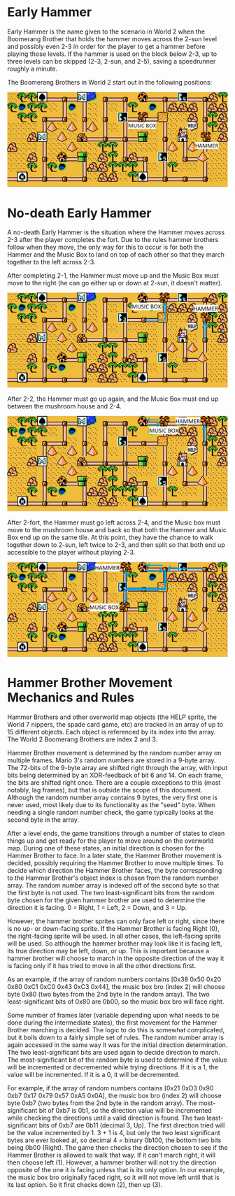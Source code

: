 # Early Hammer

Early Hammer is the name given to the scenario in World 2 when the Boomerang Brother that holds the hammer moves across the 2-sun level and possibly even 2-3 in order for the player to get a hammer before playing those levels. If the hammer is used on the block below 2-3, up to three levels can be skipped (2-3, 2-sun, and 2-5), saving a speedrunner roughly a minute.

The Boomerang Brothers in  World 2 start out in the following positions:

![World 2 Hammer Brothers' starting position](images/w2-bros-starting-lg.png)

# No-death Early Hammer

A no-death Early Hammer is the situation where the Hammer moves across 2-3 after the player completes the fort. Due to the rules hammer brothers follow when they move, the only way for this to occur is for both the Hammer and the Music Box to land on top of each other so that they march together to the left across 2-3.

After completing 2-1, the Hammer must move up and the Music Box must move to the right (he can go either up or down at 2-sun, it doesn't matter).

![World 2 Hammer Brothers' Post-2-1 positions](images/w2-bros-post-2-1-lg.png)

After 2-2, the Hammer must go up again, and the Music Box must end up between the mushroom house and 2-4.

![World 2 Hammer Brothers' Post-2-2 positions](images/w2-bros-post-2-2-lg.png)

After 2-fort, the Hammer must go left across 2-4, and the Music box must move to the mushroom house and back so that both the Hammer and Music Box end up on the same tile. At this point, they have the chance to walk together down to 2-sun, left twice to 2-3, and then split so that both end up accessible to the player without playing 2-3.

![World 2 Hammer Brothers' Post-2-Fort positions](images/w2-bros-post-2-f-lg.png)

# Hammer Brother Movement Mechanics and Rules

Hammer Brothers and other overworld map objects (the HELP sprite, the World 7 nippers, the spade card game, etc) are tracked in an array of up to 15 different objects. Each object is referenced by its index into the array. The World 2 Boomerang Brothers are index 2 and 3.

Hammer Brother movement is determined by the random number array on multiple frames. Mario 3's random numbers are stored in a 9-byte array. The 72-bits of the 9-byte array are shifted right through the array, with input bits being determined by an XOR-feedback of bit 6 and 14. On each frame, the bits are shifted right once. There are a couple exceptions to this (most notably, lag frames), but that is outside the scope of this document. Although the random number array contains 9 bytes, the very first one is never used, most likely due to its functionality as the "seed" byte. When needing a single random number check, the game typically looks at the second byte in the array.

After a level ends, the game transitions through a number of states to clean things up and get ready for the player to move around on the overworld map. During one of these states, an initial direction is chosen for the Hammer Brother to face. In a later state, the Hammer Brother movement is decided, possibly requiring the Hammer Brother to move multiple times. To decide which direction the Hammer Brother faces, the byte corresponding to the Hammer Brother's object index is chosen from the random number array. The random number array is indexed off of the second byte so that the first byte is not used. The two least-significant bits from the random byte chosen for the given hammer brother are used to determine the direction it is facing. 0 = Right, 1 = Left, 2 = Down, and 3 = Up. 

However, the hammer brother sprites can only face left or right, since there is no up- or down-facing sprite. If the Hammer Brother is facing Right (0), the right-facing sprite will be used. In all other cases, the left-facing sprite will be used. So although the hammer brother may look like it is facing left, its true direction may be left, down, or up. This is important because a hammer brother will choose to march in the opposite direction of the way it is facing only if it has tried to move in all the other directions first.

As an example, if the array of random numbers contains [0x38 0x50 0x20 0x80 0xC1 0xC0 0x43 0xC3 0x44], the music box bro (index 2) will choose byte 0x80 (two bytes from the 2nd byte in the random array). The two least-significant bits of 0x80 are 0b00, so the music box bro will face right.

Some number of frames later (variable depending upon what needs to be done during the intermediate states), the first movement for the Hammer Brother marching is decided. The logic to do this is somewhat complicated, but it boils down to a fairly simple set of rules. The random number array is again accessed in the same way it was for the initial direction determination. The two least-significant bits are used again to decide direction to march. The most-significant bit of the random byte is used to determine if the value will be incremented or decremented while trying directions. If it is a 1, the value will be incremented. If it is a 0, it will be decremented.

For example, if the array of random numbers contains [0x21 0xD3 0x90 0xb7 0x17 0x79 0x57 0xA5 0x0A], the music box bro (index 2) will choose byte 0xb7 (two bytes from the 2nd byte in the random array). The most-significant bit of 0xb7 is 0b1, so the direction value will be incremented while checking the directions until a valid direction is found. The two least-significant bits of 0xb7 are 0b11 (decimal 3, Up). The first direction tried will be the value incremented by 1. 3 + 1 is 4, but only the two least significant bytes are ever looked at, so decimal 4 = binary 0b100, the bottom two bits being 0b00 (Right). The game then checks the direction chosen to see if the Hammer Brother is allowed to walk that way. If it can't march right, it will then choose left (1). However, a hammer brother will not try the direction opposite of the one it is facing unless that is its only option. In our example, the music box bro originally faced right, so it will not move left until that is its last option. So it first checks down (2), then up (3).